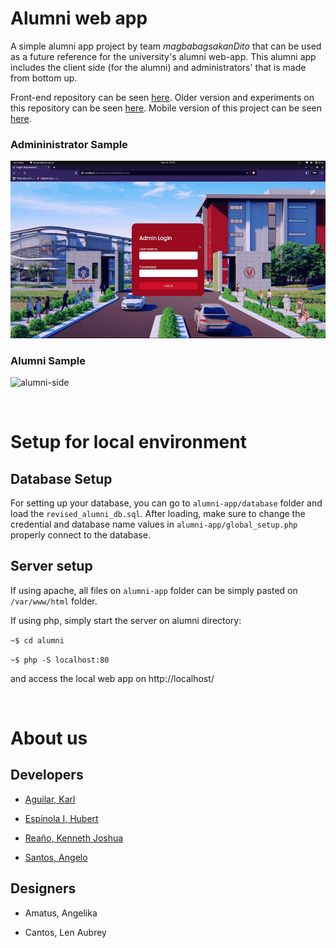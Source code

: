 # Alumni web app

A simple alumni app project by team *magbabagsakanDito* that can be used as a future reference for the university's alumni web-app. This alumni app includes the client side (for the alumni) and administrators' that is made from bottom up.

Front-end repository can be seen [here](https://github.com/Sanjero20/alumni-app-ui). Older version and experiments on this repository can be seen [here](https://github.com/MrAgui/AlumniWeb). Mobile version of this project can be seen [here](https://github.com/gioshwua/AlmuniApp-Mobile).

### Admininistrator Sample
![administrator-side](./tmp-images/admin.gif)

### Alumni Sample
![alumni-side](./tmp-images/client.gif)



<br>

# Setup for local environment
## Database Setup

For setting up your database, you can go to `alumni-app/database` folder and load the `revised_alumni_db.sql`. After loading, make sure to change the credential and database name values in `alumni-app/global_setup.php` properly connect to the database.

## Server setup

If using apache, all files on `alumni-app` folder can be simply pasted on `/var/www/html` folder.

If using php, simply start the server on alumni directory:

`~$ cd alumni`

`~$ php -S localhost:80`

and access the local web app on http://localhost/

<br>

# About us
## Developers

- [Aguilar, Karl](https://github.com/MrAgui)

- [Espinola I, Hubert](https://github.com/hubymeme22)

- [Reaño, Kenneth Joshua](https://github.com/gioshwua)

- [Santos, Angelo](https://github.com/Sanjero20)

## Designers

- Amatus, Angelika

- Cantos, Len Aubrey
